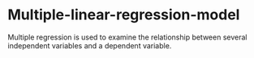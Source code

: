 # Multiple-linear-regression-model
Multiple regression is used to examine the relationship between several independent variables and a dependent variable.
